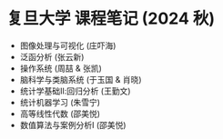 # 复旦大学 课程笔记 (2024 秋)

- 图像处理与可视化 (庄吓海)
- 泛函分析 (张云新)
- 操作系统 (周喆 & 张凯)
- 脑科学与类脑系统 (于玉国 & 肖晓)
- 统计学基础Ⅱ:回归分析 (王勤文)
- 统计机器学习 (朱雪宁)
- 高等线性代数 (邵美悦)
- 数值算法与案例分析Ⅰ (邵美悦)

